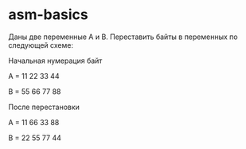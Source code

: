 # asm-basics
Даны две переменные A и B. Переставить байты в переменных по следующей схеме:

Начальная нумерация байт 

A = 11 22 33 44

B = 55 66 77 88

После перестановки 

A = 11 66 33 88

B = 22 55 77 44
